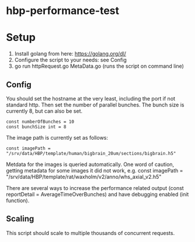 # hbp-performance-test

Setup
===============

1. Install golang from here: https://golang.org/dl/
2. Configure the script to your needs: see Config
3. go run httpRequest.go MetaData.go (runs the script on command line)
 
Config
---------------

You should set the hostname at the very least, including the port if not standard http. Then set the number of parallel bunches. The bunch size is currently 8, but can also be set.

    const numberOfBunches = 10
    const bunchSize int = 8

The image path is currently set as follows:

    const imagePath = "/srv/data/HBP/template/human/bigbrain_20um/sections/bigbrain.h5"

Metdata for the images is queried automatically. One word of caution, getting metadata for some images it did not work, e.g. const imagePath = "/srv/data/HBP/template/rat/waxholm/v2/anno/whs_axial_v2.h5"

There are several ways to increase the performance related output (const reportDetail = AverageTimeOverBunches) and have debugging enabled (init function).

Scaling
---------------
This script should scale to multiple thousands of concurrent requests.
